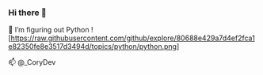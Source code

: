 ### Hi there 👋

🌱 I’m figuring out Python ![https://raw.githubusercontent.com/github/explore/80688e429a7d4ef2fca1e82350fe8e3517d3494d/topics/python/python.png]


📫 @_CoryDev
<!--
**Coryf65/Coryf65** is a ✨ _special_ ✨ repository because its `README.md` (this file) appears on your GitHub profile.

Here are some ideas to get you started:

- 🔭 I’m currently working on ...
- 🌱 I’m currently learning ...
- 👯 I’m looking to collaborate on ...
- 🤔 I’m looking for help with ...
- 💬 Ask me about ...
- 📫 How to reach me: ...
- 😄 Pronouns: ...
- ⚡ Fun fact: ...
-->
